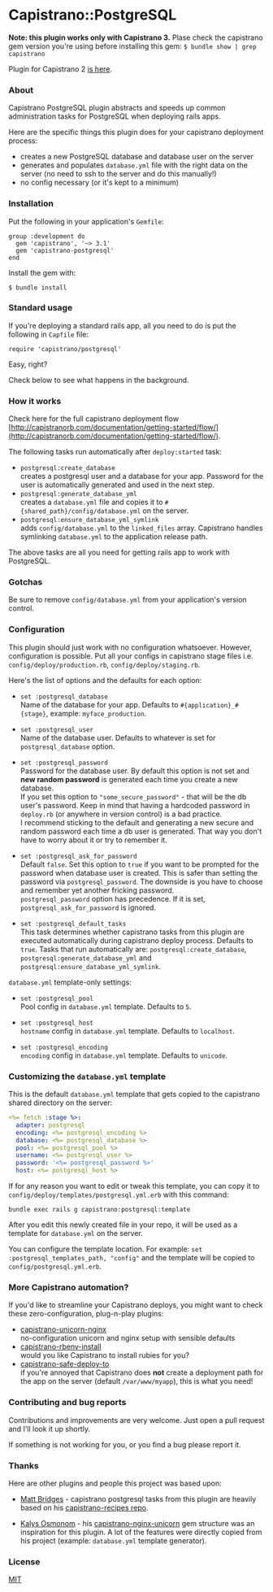 # Capistrano::PostgreSQL

**Note: this plugin works only with Capistrano 3.** Plase check the capistrano
gem version you're using before installing this gem:
`$ bundle show | grep capistrano`

Plugin for Capistrano 2 [is here](https://github.com/bruno-/capistrano2-postgresql).

### About

Capistrano PostgreSQL plugin abstracts and speeds up common administration
tasks for PostgreSQL when deploying rails apps.

Here are the specific things this plugin does for your capistrano deployment
process:

* creates a new PostgreSQL database and database user on the server
* generates and populates `database.yml` file with the right data on the server
  (no need to ssh to the server and do this manually!)
* no config necessary (or it's kept to a minimum)

### Installation

Put the following in your application's `Gemfile`:

    group :development do
      gem 'capistrano', '~> 3.1'
      gem 'capistrano-postgresql'
    end

Install the gem with:

    $ bundle install

### Standard usage

If you're deploying a standard rails app, all you need to do is put
the following in `Capfile` file:

    require 'capistrano/postgresql'

Easy, right?

Check below to see what happens in the background.

### How it works

Check here for the full capistrano deployment flow
[http://capistranorb.com/documentation/getting-started/flow/](http://capistranorb.com/documentation/getting-started/flow/).

The following tasks run automatically after `deploy:started` task:

* `postgresql:create_database`<br/>
creates a postgresql user and a database for your app. Password for the user is
automatically generated and used in the next step.
* `postgresql:generate_database_yml`<br/>
creates a `database.yml` file and copies it to
`#{shared_path}/config/database.yml` on the server.
* `postgresql:ensure_database_yml_symlink`<br/>
adds `config/database.yml` to the `linked_files` array. Capistrano handles
symlinking `database.yml` to the application release path.

The above tasks are all you need for getting rails app to work with PostgreSQL.

### Gotchas

Be sure to remove `config/database.yml` from your application's version control.

### Configuration

This plugin should just work with no configuration whatsoever. However,
configuration is possible. Put all your configs in capistrano stage files i.e.
`config/deploy/production.rb`, `config/deploy/staging.rb`.

Here's the list of options and the defaults for each option:

* `set :postgresql_database`<br/>
Name of the database for your app. Defaults to `#{application}_#{stage}`,
example: `myface_production`.

* `set :postgresql_user`<br/>
Name of the database user. Defaults to whatever is set for `postgresql_database`
option.

* `set :postgresql_password`<br/>
Password for the database user. By default this option is not set and
**new random password** is generated each time you create a new database.<br/>
If you set this option to `"some_secure_password"` - that will be the db user's
password. Keep in mind that having a hardcoded password in `deploy.rb` (or
anywhere in version control) is a bad practice.<br/>
I recommend sticking to the default and generating a new secure and random
password each time a db user is generated. That way you don't have to worry
about it or try to remember it.

* `set :postgresql_ask_for_password`<br/>
Default `false`. Set this option to `true` if you want to be prompted for the
password when database user is created. This is safer than setting the password
via `postgresql_password`. The downside is you have to choose and remember
yet another fricking password.<br/>
`postgresql_password` option has precedence. If it is set,
`postgresql_ask_for_password` is ignored.

* `set :postgresql_default_tasks`<br/>
This task determines whether capistrano tasks from this plugin are executed
automatically during capistrano deploy process. Defaults to `true`. Tasks that
run automatically are: `postgresql:create_database`,
`postgresql:generate_database_yml` and `postgresql:ensure_database_yml_symlink`.

`database.yml` template-only settings:

* `set :postgresql_pool`<br/>
Pool config in `database.yml` template. Defaults to `5`.

* `set :postgresql_host`<br/>
`hostname` config in `database.yml` template. Defaults to `localhost`.

* `set :postgresql_encoding`<br/>
`encoding` config in `database.yml` template. Defaults to `unicode`.

### Customizing the `database.yml` template

This is the default `database.yml` template that gets copied to the capistrano
shared directory on the server:

```yml
<%= fetch :stage %>:
  adapter: postgresql
  encoding: <%= postgresql_encoding %>
  database: <%= postgresql_database %>
  pool: <%= postgresql_pool %>
  username: <%= postgresql_user %>
  password: '<%= postgresql_password %>'
  host: <%= postgresql_host %>
```

If for any reason you want to edit or tweak this template, you can copy it to
`config/deploy/templates/postgresql.yml.erb` with this command:

    bundle exec rails g capistrano:postgresql:template

After you edit this newly created file in your repo, it will be used as a
template for `database.yml` on the server.

You can configure the template location. For example:
`set :postgresql_templates_path, "config"` and the template will be copied to
`config/postgresql.yml.erb`.

### More Capistrano automation?

If you'd like to streamline your Capistrano deploys, you might want to check
these zero-configuration, plug-n-play plugins:

- [capistrano-unicorn-nginx](https://github.com/bruno-/capistrano-unicorn-nginx)<br/>
no-configuration unicorn and nginx setup with sensible defaults
- [capistrano-rbenv-install](https://github.com/bruno-/capistrano-rbenv-install)<br/>
would you like Capistrano to install rubies for you?
- [capistrano-safe-deploy-to](https://github.com/bruno-/capistrano-safe-deploy-to)<br/>
if you're annoyed that Capistrano does **not** create a deployment path for the
app on the server (default `/var/www/myapp`), this is what you need!

### Contributing and bug reports

Contributions and improvements are very welcome. Just open a pull request and
I'll look it up shortly.

If something is not working for you, or you find a bug please report it.

### Thanks

Here are other plugins and people this project was based upon:

* [Matt Bridges](https://github.com/mattdbridges) - capistrano postgresql tasks
from this plugin are heavily based on his
[capistrano-recipes repo](https://github.com/mattdbridges/capistrano-recipes).

* [Kalys Osmonom](https://github.com/kalys) - his
[capistrano-nginx-unicorn](https://github.com/kalys/capistrano-nginx-unicorn)
gem structure was an inspiration for this plugin. A lot of the features were
directly copied from his project (example: `database.yml` template generator).

### License

[MIT](LICENSE.md)
